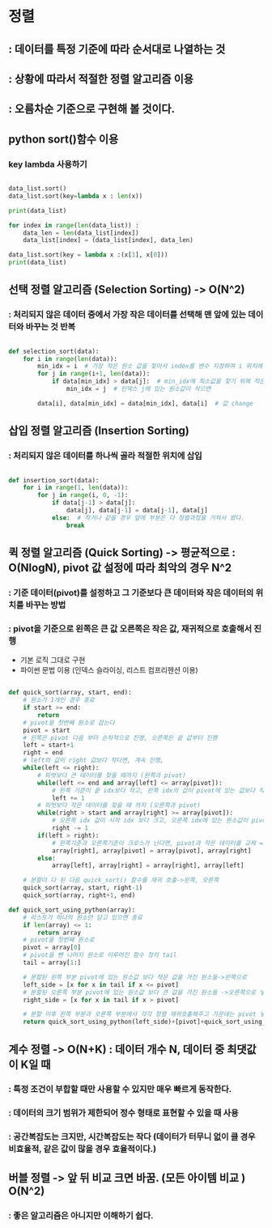 # 정렬 

## : 데이터를 특정 기준에 따라 순서대로 나열하는 것
## : 상황에 따라서 적절한 정렬 알고리즘 이용
## : 오름차순 기준으로 구현해 볼 것이다.

## python sort()함수 이용

### key lambda 사용하기

```python

data_list.sort()
data_list.sort(key=lambda x : len(x))

print(data_list)

for index in range(len(data_list)) : 
    data_len = len(data_list[index])
    data_list[index] = (data_list[index], data_len)

data_list.sort(key = lambda x :(x[1], x[0]))
print(data_list)


```

## 선택 정렬 알고리즘 (Selection Sorting) -> O(N^2)
### : 처리되지 않은 데이터 중에서 가장 작은 데이터를 선택해 맨 앞에 있는 데이터와 바꾸는 것 반복

```python

def selection_sort(data):
    for i in range(len(data)):
        min_idx = i  # 가장 작은 원소 값을 찾아서 index를 변수 지정하여 i 위치에 있는 값과 원소값 바꾸기
        for j in range(i+1, len(data)):
            if data[min_idx] > data[j]:  # min_idx에 최소값을 찾기 위해 작은 값이 나오면 바꿔주기 위한 조건문
                min_idx = j  # 인덱스 j에 있는 원소값이 작으면

        data[i], data[min_idx] = data[min_idx], data[i]  # 값 change

```

## 삽입 정렬 알고리즘 (Insertion Sorting) 

### : 처리되지 않은 데이터를 하나씩 골라 적절한 위치에 삽입 

```python

def insertion_sort(data):
    for i in range(1, len(data)):
        for j in range(i, 0, -1):
            if data[j-1] > data[j]:
                data[j], data[j-1] = data[j-1], data[j]
            else:  # 작거나 같을 경우 앞에 부분은 다 정렬과정을 거쳐서 왔다.
                break


```

## 퀵 정렬 알고리즘 (Quick Sorting) -> 평균적으로 : O(NlogN), pivot 값 설정에 따라 최악의 경우 N^2
### : 기준 데이터(pivot)를 설정하고 그 기준보다 큰 데이터와 작은 데이터의 위치를 바꾸는 방법
### : pivot을 기준으로 왼쪽은 큰 값 오른쪽은 작은 값, 재귀적으로 호출해서 진행

- 기본 로직 그대로 구현
- 파이썬 문법 이용 (인덱스 슬라이싱, 리스트 컴프리헨션 이용)

```python

def quick_sort(array, start, end):
    # 원소가 1개인 경우 종료
    if start >= end:
        return
    # pivot을 첫번째 원소로 잡는다
    pivot = start
    # 왼쪽은 pivot 다음 부터 순차적으로 진행, 오른쪽은 끝 값부터 진행
    left = start+1
    right = end
    # left의 값이 right 값보다 작다면, 계속 진행,
    while(left <= right):
        # 피벗보다 큰 데이터를 찾을 때까지 (왼쪽과 pivot)
        while(left <= end and array[left] <= array[pivot]):
            # 왼쪽 기준이 끝 idx보다 작고, 왼쪽 idx의 값이 pivot에 있는 값보다 작으면 왼쪽을 한 칸 +1
            left += 1
        # 피벗보다 작은 데이터를 찾을 때 까지 (오른쪽과 pivot)
        while(right > start and array[right] >= array[pivot]):
            # 오른쪽 idx 값이 시작 idx 보다 크고, 오른쪽 idx에 있는 원소값이 pivot에 있는 원소 값보다 크면 오른쪽을 -1
            right -= 1
        if(left > right):
            # 왼쪽기준과 오른쪽기준이 크로스가 난다면, pivot과 작은 데이터를 교체 => 이렇게 하면 pivot과 작은데이터(right 크로스가 일어나서)를 바꿔주니까 pivot을 기준으로 왼쪽은 pivot보다 작은 값, 오른쪽은 pivot 보다 큰값이 된다.
            array[right], array[pivot] = array[pivot], array[right]
        else:
            array[left], array[right] = array[right], array[left]

    # 분할이 다 된 다음 quick_sort() 함수를 재귀 호출->왼쪽, 오른쪽
    quick_sort(array, start, right-1)
    quick_sort(array, right+1, end)

def quick_sort_using_python(array):
    # 리스트가 하나의 원소만 담고 있으면 종료
    if len(array) <= 1:
        return array
    # pivot을 첫번째 원소로
    pivot = array[0]
    # pivot을 뺀 나머지 원소로 이루어진 함수 정의 tail
    tail = array[1:]

    # 분할된 왼쪽 부분 pivot에 있는 원소값 보다 작은 값을 가진 원소들->왼쪽으로
    left_side = [x for x in tail if x <= pivot]
    # 분할된 오른쪽 부분 pivot에 있는 원소값 보다 큰 값을 가진 원소들 ->오른쪽으로 넣기
    right_side = [x for x in tail if x > pivot]

    # 분할 이후 왼쪽 부분과 오른쪽 부분에서 각각 정렬 재귀호출해주고 가운데는 pivot 넣고 전체 리스트 반환
    return quick_sort_using_python(left_side)+[pivot]+quick_sort_using_python(right_side)

```

## 계수 정렬 -> O(N+K) : 데이터 개수 N, 데이터 중 최댓값이 K일 때
### : 특정 조건이 부합할 때만 사용할 수 있지만 매우 빠르게 동작한다.
### : 데이터의 크기 범위가 제한되어 정수 형태로 표현할 수 있을 때 사용 
### : 공간복잡도는 크지만, 시간복잡도는 작다 (데이터가 터무니 없이 클 경우 비효율적, 같은 값이 많을 경우 효율적이다.)

## 버블 정렬 -> 앞 뒤 비교 크면 바꿈. (모든 아이템 비교 ) O(N^2)
### : 좋은 알고리즘은 아니지만 이해하기 쉽다.
